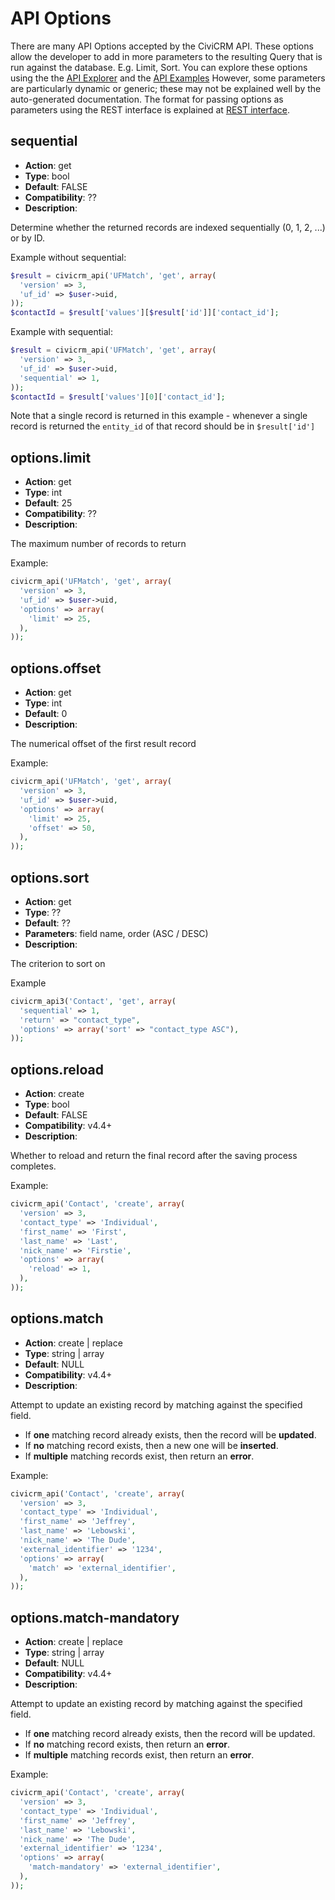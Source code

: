 # API Options

There are many API Options accepted by the CiviCRM API. These options allow the developer to add in more parameters to the resulting Query that is run against the database. E.g. Limit, Sort. You can explore these options using the the [API Explorer](/api/index.md#api-explorer) and the [API Examples](/api/examples.md) However, some parameters are particularly dynamic or generic; these may not be explained well by the auto-generated documentation. The format for passing options as parameters using the REST interface is explained at [REST interface](/api/interfaces.md#rest).


## sequential

-   **Action**: get
-   **Type**: bool
-   **Default**: FALSE
-   **Compatibility**: ??
-   **Description**:

Determine whether the returned records are indexed sequentially (0, 1, 2, ...)
or by ID.

Example without sequential:

```php
$result = civicrm_api('UFMatch', 'get', array(
  'version' => 3,
  'uf_id' => $user->uid,
));
$contactId = $result['values'][$result['id']]['contact_id'];
```

Example with sequential:

```php
$result = civicrm_api('UFMatch', 'get', array(
  'version' => 3,
  'uf_id' => $user->uid,
  'sequential' => 1,
));
$contactId = $result['values'][0]['contact_id'];
```

Note that a single record is returned in this example - whenever a single
record is returned the `entity_id` of that record should be in `$result['id']`


## options.limit

-   **Action**: get
-   **Type**: int
-   **Default**: 25
-   **Compatibility**: ??
-   **Description**:

The maximum number of records to return

Example:

```php
civicrm_api('UFMatch', 'get', array(
  'version' => 3,
  'uf_id' => $user->uid,
  'options' => array(
    'limit' => 25,
  ),
));
```


## options.offset

-   **Action**: get
-   **Type**: int
-   **Default**: 0
-   **Description**:

The numerical offset of the first result record

Example:

```php
civicrm_api('UFMatch', 'get', array(
  'version' => 3,
  'uf_id' => $user->uid,
  'options' => array(
    'limit' => 25,
    'offset' => 50,
  ),
));
```

## options.sort

-   **Action**: get
-   **Type**: ??
-   **Default**: ??
-   **Parameters**: field name, order (ASC / DESC)
-   **Description**:

The criterion to sort on

Example

```php
civicrm_api3('Contact', 'get', array(
  'sequential' => 1,
  'return' => "contact_type",
  'options' => array('sort' => "contact_type ASC"),
));
```

## options.reload

-   **Action**: create
-   **Type**: bool
-   **Default**: FALSE
-   **Compatibility**: v4.4+
-   **Description**:

Whether to reload and return the final record after the saving process
completes.

Example:

```php
civicrm_api('Contact', 'create', array(
  'version' => 3,
  'contact_type' => 'Individual',
  'first_name' => 'First',
  'last_name' => 'Last',
  'nick_name' => 'Firstie',
  'options' => array(
    'reload' => 1,
  ),
));
```

## options.match

-   **Action**: create | replace
-   **Type**: string | array
-   **Default**: NULL
-   **Compatibility**: v4.4+
-   **Description**:

Attempt to update an existing record by matching against the specified
field.

-   If **one** matching record already exists, then the record will be
    **updated**.
-   If **no** matching record exists, then a new one will be **inserted**.
-   If **multiple** matching records exist, then return an **error**.

Example:

```php
civicrm_api('Contact', 'create', array(
  'version' => 3,
  'contact_type' => 'Individual',
  'first_name' => 'Jeffrey',
  'last_name' => 'Lebowski',
  'nick_name' => 'The Dude',
  'external_identifier' => '1234',
  'options' => array(
    'match' => 'external_identifier',
  ),
));
```

## options.match-mandatory

-   **Action**: create | replace
-   **Type**: string | array
-   **Default**: NULL
-   **Compatibility**: v4.4+
-   **Description**:

Attempt to update an existing record by matching against the specified
field.

-   If **one** matching record already exists, then the record will be
    updated.
-   If **no** matching record exists, then return an **error**.
-   If **multiple** matching records exist, then return an **error**.

Example:

```php
civicrm_api('Contact', 'create', array(
  'version' => 3,
  'contact_type' => 'Individual',
  'first_name' => 'Jeffrey',
  'last_name' => 'Lebowski',
  'nick_name' => 'The Dude',
  'external_identifier' => '1234',
  'options' => array(
    'match-mandatory' => 'external_identifier',
  ),
));
```
